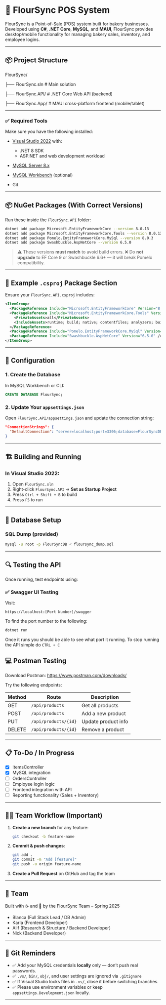# 🧁 FlourSync POS System

FlourSync is a Point-of-Sale (POS) system built for bakery businesses.  
Developed using **C#**, **.NET Core**, **MySQL**, and **MAUI**, FlourSync provides desktop/mobile functionality for managing bakery sales, inventory, and employee logins.

---

## 📦 Project Structure

FlourSync/

├── FlourSync.sln             # Main solution

├── FlourSync.API/            # .NET Core Web API (backend)

├── FlourSync.App/            # MAUI cross-platform frontend (mobile/tablet)

---

### ✅ Required Tools

Make sure you have the following installed:

* [Visual Studio 2022](https://visualstudio.microsoft.com/) with:

  * .NET 8 SDK
  * ASP.NET and web development workload
* [MySQL Server 8.x](https://dev.mysql.com/downloads/mysql/)
* [MySQL Workbench](https://dev.mysql.com/downloads/workbench/) (optional)
* Git

---

## 📦 NuGet Packages (With Correct Versions)

Run these inside the `FlourSync.API` folder:

```bash
dotnet add package Microsoft.EntityFrameworkCore --version 8.0.13
dotnet add package Microsoft.EntityFrameworkCore.Tools --version 8.0.13
dotnet add package Pomelo.EntityFrameworkCore.MySql --version 8.0.3
dotnet add package Swashbuckle.AspNetCore --version 6.5.0
```

> ⚠️ These versions **must match** to avoid build errors.
> ❌ Do **not upgrade** to EF Core 9 or Swashbuckle 6.6+ — it will break Pomelo compatibility.

---

## 🧪 Example `.csproj` Package Section

Ensure your `FlourSync.API.csproj` includes:

```xml
<ItemGroup>
  <PackageReference Include="Microsoft.EntityFrameworkCore" Version="8.0.13" />
  <PackageReference Include="Microsoft.EntityFrameworkCore.Tools" Version="8.0.13">
    <PrivateAssets>all</PrivateAssets>
    <IncludeAssets>runtime; build; native; contentfiles; analyzers; buildtransitive</IncludeAssets>
  </PackageReference>
  <PackageReference Include="Pomelo.EntityFrameworkCore.MySql" Version="8.0.3" />
  <PackageReference Include="Swashbuckle.AspNetCore" Version="6.5.0" />
</ItemGroup>
```

---

## 🔧 Configuration

### 1. Create the Database

In MySQL Workbench or CLI:

```sql
CREATE DATABASE FlourSync;
```

### 2. Update Your `appsettings.json`

Open `FlourSync.API/appsettings.json` and update the connection string:

```json
"ConnectionStrings": {
  "DefaultConnection": "server=localhost;port=3306;database=FlourSyncDB;user=root;password=yourpassword;"
}
```

---

## 🏗️ Building and Running

### In Visual Studio 2022:

1. Open `FlourSync.sln`
2. Right-click `FlourSync.API` → **Set as Startup Project**
3. Press `Ctrl + Shift + B` to build
4. Press `F5` to run

---

## 🧱 Database Setup

### SQL Dump (provided)

```bash
mysql -u root -p FlourSyncDB < floursync_dump.sql
```

---

## 🔍 Testing the API

Once running, test endpoints using:

### ✅ Swagger UI Testing 

Visit:

```
https://localhost:[Port Number]/swagger
```

To find the port number to the following:

``` bash
dotnet run
```

Once it runs you should be able to see what port it running. To stop running the API simple do `CTRL + C`

## 💻 Postman Testing

Download Postman: https://www.postman.com/downloads/

Try the following endpoints:

| Method | Route             | Description         |
| ------ | ----------------- | ------------------- |
| GET    | `/api/products`      | Get all products    |
| POST   | `/api/products`      | Add a new product   |
| PUT    | `/api/products/{id}` | Update product info |
| DELETE | `/api/products/{id}` | Remove a product    |

---

## 📋 To-Do / In Progress

* [x] ItemsController
* [x] MySQL integration
* [ ] OrdersController
* [ ] Employee login logic
* [ ] Frontend integration with API
* [ ] Reporting functionality (Sales + Inventory)

---

## 🧑‍💻 Team Workflow (Important)

1. **Create a new branch** for any feature:

   ```bash
   git checkout -b feature-name
   ```

2. **Commit & push changes**:

   ```bash
   git add .
   git commit -m "Add [feature]"
   git push -u origin feature-name
   ```

3. **Create a Pull Request** on GitHub and tag the team

---

## 🙌 Team

Built with ☕ and 🍩 by the FlourSync Team – Spring 2025

* Blanca (Full Stack Lead / DB Admin)
* Karla (Frontend Developer)
* Alif (Research & Structure / Backend Developer)
* Nick (Backend Developer)

---

## 🛑 Git Reminders

* ✅ Add your MySQL credentials **locally** only — don’t push real passwords.
* ✅ `.vs/`, `bin/`, `obj/`, and user settings are ignored via `.gitignore`
* ✅ If Visual Studio locks files in `.vs/`, close it before switching branches.
* ✅ Please use environment variables or keep `appsettings.Development.json` locally.

---
